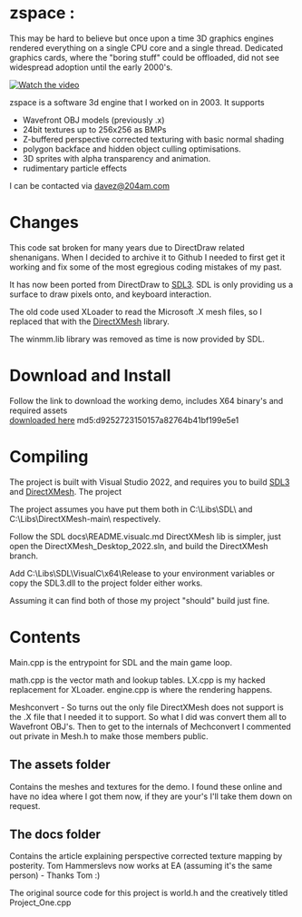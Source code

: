 
# zspace : 

This may be hard to believe but once upon a time 3D graphics engines rendered
everything on a single CPU core and a single thread. Dedicated graphics cards, 
where the "boring stuff" could be offloaded, did not see widespread adoption
until the early 2000's.

[![Watch the video](https://img.youtube.com/vi/HjbRNnHziek/hqdefault.jpg)](https://youtu.be/HjbRNnHziek)

zspace is a software 3d engine that I worked on in 2003. It supports
- Wavefront OBJ models (previously .x)
- 24bit textures up to 256x256 as BMPs
- Z-buffered perspective corrected texturing with basic normal shading
- polygon backface and hidden object culling optimisations.
- 3D sprites with alpha transparency and animation.
- rudimentary particle effects

I can be contacted via davez@204am.com

# Changes #

This code sat broken for many years due to DirectDraw related shenanigans. When
I decided to archive it to Github I needed to first get it working and fix some
of the most egregious coding mistakes of my past.

It has now been ported from DirectDraw to [SDL3](https://github.com/libsdl-org/SDL).
SDL is only providing us a surface to draw pixels onto, and keyboard interaction.

The old code used XLoader to read the Microsoft .X mesh files, so I replaced 
that with the [DirectXMesh](https://github.com/microsoft/DirectXMesh) library.

The winmm.lib library was removed as time is now provided by SDL.


# Download and Install #

Follow the link to download the working demo, includes X64 binary's and required
assets  
[downloaded here](https://204am.com/downloads/zspace_2025.zip) md5:d9252723150157a82764b41bf199e5e1


# Compiling #

The project is built with Visual Studio 2022, and requires you to build [SDL3](https://github.com/libsdl-org/SDL) and [DirectXMesh](https://github.com/microsoft/DirectXMesh). The project 

The project assumes you have put them both in C:\Libs\SDL\ and C:\Libs\DirectXMesh-main\ respectively.

Follow the SDL docs\README.visualc.md
DirectXMesh lib is simpler, just open the DirectXMesh_Desktop_2022.sln, and build the DirectXMesh branch.

Add C:\Libs\SDL\VisualC\x64\Release to your environment variables or copy the 
SDL3.dll to the project folder either works.

Assuming it can find both of those my project "should" build just fine.


# Contents #

Main.cpp is the entrypoint for SDL and the main game loop.

math.cpp is the vector math and lookup tables.
LX.cpp is my hacked replacement for XLoader.
engine.cpp is where the rendering happens.

Meshconvert - So turns out the only file DirectXMesh does not support is the .X file that I needed it to support. So what I did was convert them all to Wavefront OBJ's.
Then to get to the internals of Mechconvert I commented out private in Mesh.h to
make those members public.

## The assets folder ##
Contains the meshes and textures for the demo. I found these
online and have no idea where I got them now, if they are your's I'll take them
down on request.

## The docs folder ##
Contains the article explaining perspective corrected texture mapping by posterity. Tom Hammerslevs now works at EA (assuming it's the same person) - Thanks Tom :)

The original source code for this project is world.h and the creatively titled Project_One.cpp